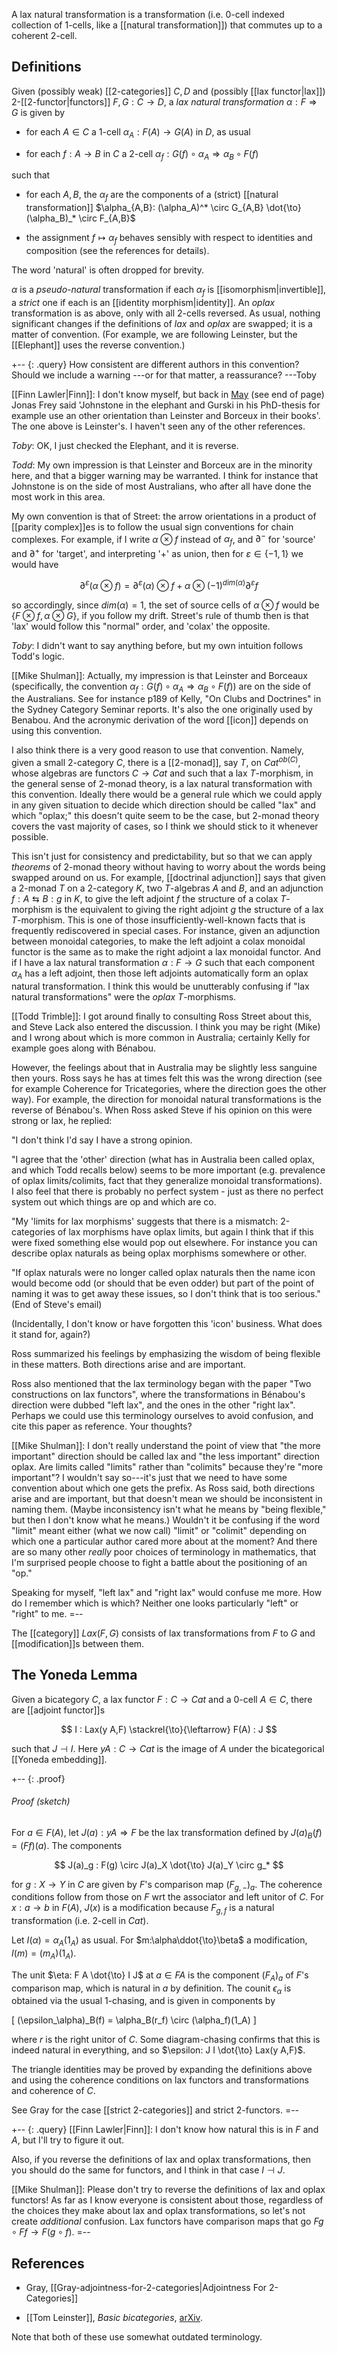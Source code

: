A lax natural transformation is a transformation (i.e.
$0$-cell indexed collection of $1$-cells, like a [[natural transformation]]) that commutes up to a
coherent $2$-cell.


## Definitions ##

Given (possibly weak) [[2-categories]] $C,D$ and (possibly [[lax functor|lax]]) $2$-[[2-functor|functors]]
$F,G:C\to D$, a _lax natural transformation_ $\alpha:F\Rightarrow G$
is given by

* for each $A\in C$ a $1$-cell $\alpha_A:F(A)\to G(A)$ in $D$,
as usual

* for each $f:A\to B$ in $C$ a 2-cell $\alpha_f: G(f) \circ
\alpha_A \Rightarrow \alpha_B \circ F(f)$

such that

* for each $A,B$, the $\alpha_f$ are the components of a
(strict) [[natural transformation]] $\alpha_{A,B}:
(\alpha_A)^* \circ G_{A,B} \dot{\to} (\alpha_B)_* \circ
F_{A,B}$

* the assignment $f\mapsto \alpha_f$ behaves sensibly with
respect to identities and composition (see the
references for details).

The word 'natural' is often dropped for brevity.

$\alpha$ is a _pseudo-natural_ transformation if each
$\alpha_f$ is [[isomorphism|invertible]], a _strict_ one if each is
an [[identity morphism|identity]].  An _oplax_ transformation is as above, only
with all 2-cells reversed.  As usual, nothing significant
changes if the definitions of _lax_ and _oplax_ are
swapped; it is a matter of convention.  (For example, we are following Leinster, but the [[Elephant]] uses the reverse convention.)

+-- {: .query}
How consistent are different authors in this convention?  Should we include a warning ---or for that matter, a reassurance?  ---Toby

[[Finn Lawler|Finn]]:  I don't know myself, but back in [May](http://ncatlab.org/nlab/show/2009+May+changes) (see end of page) Jonas Frey said 'Johnstone in the elephant and Gurski in his PhD-thesis for example use an other orientation than Leinster and Borceux in their books'.  The one above is Leinster's.  I haven't seen any of the other references.

_Toby_:  OK, I just checked the Elephant, and it is reverse.

_Todd_: My own impression is that Leinster and Borceux are in the minority here, and that a bigger warning may be warranted. I think for instance that Johnstone is on the side of most Australians, who after all have done the most work in this area.

My own convention is that of Street: the arrow orientations in a product of [[parity complex]]es is to follow the usual sign conventions for chain complexes. For example, if I write $\alpha \otimes f$ instead of $\alpha_f$, and $\partial^-$ for 'source' and $\partial^+$ for 'target', and interpreting '+' as union, then for $\varepsilon \in \{-1, 1\}$ we would have 

$$\partial^{\varepsilon}(\alpha \otimes f) = \partial^{\varepsilon}(\alpha) \otimes f + \alpha \otimes (-1)^{dim(\alpha)} \partial^\varepsilon f$$ 

so accordingly, since $dim(\alpha) = 1$, the set of source cells of $\alpha \otimes f$ would be $\{F \otimes f, \alpha \otimes G\}$, if you follow my drift. Street's rule of thumb then is that 'lax' would follow this "normal" order, and 'colax' the opposite. 

_Toby_:  I didn\'t want to say anything before, but my own intuition follows Todd\'s logic.

[[Mike Shulman]]: Actually, my impression is that Leinster and Borceaux (specifically, the convention $\alpha_f: G(f) \circ
\alpha_A \Rightarrow \alpha_B \circ F(f)$) are on the side of the Australians.  See for instance p189 of Kelly, "On Clubs and Doctrines" in the Sydney Category Seminar reports.  It's also the one originally used by Benabou.  And the acronymic derivation of the word [[icon]] depends on using this convention.

I also think there is a very good reason to use that convention. Namely, given a small 2-category $C$, there is a [[2-monad]], say $T$, on $Cat^{ob(C)}$, whose algebras are functors $C\to Cat$ and such that a lax $T$-morphism, in the general sense of 2-monad theory, is a lax natural transformation with this convention.  Ideally there would be a general rule which we could apply in any given situation to decide which direction should be called "lax" and which "oplax;" this doesn't quite seem to be the case, but 2-monad theory covers the vast majority of cases, so I think we should stick to it whenever possible.

This isn't just for consistency and predictability, but so that we can apply _theorems_ of 2-monad theory without having to worry about the words being swapped around on us.  For example, [[doctrinal adjunction]] says that given a 2-monad $T$ on a 2-category $K$, two $T$-algebras $A$ and $B$, and an adjunction $f:A\leftrightarrows B:g$ in $K$, to give the left adjoint $f$ the structure of a colax $T$-morphism is the equivalent to giving the right adjoint $g$ the structure of a lax $T$-morphism.  This is one of those insufficiently-well-known facts that is frequently rediscovered in special cases.  For instance, given an adjunction between monoidal categories, to make the left adjoint a colax monoidal functor is the same as to make the right adjoint a lax monoidal functor.  And if I have a lax natural transformation $\alpha:F\to G$ such that each component $\alpha_A$ has a left adjoint, then those left adjoints automatically form an oplax natural transformation.  I think this would be unutterably confusing if "lax natural transformations" were the _oplax_ $T$-morphisms. 

[[Todd Trimble]]: I got around finally to consulting Ross Street about this, and Steve Lack also entered the discussion. I think you may be right (Mike) and I wrong about which is more common in Australia; certainly Kelly for example goes along with B&eacute;nabou. 

However, the feelings about that in Australia may be slightly less sanguine then yours. Ross says he has at times felt this was the wrong direction (see for example Coherence for Tricategories, where the direction goes the other way). For example, the direction for monoidal natural transformations is the reverse of B&eacute;nabou's. When Ross asked Steve if his opinion on this were strong or lax, he replied: 

"I don't think I'd say I have a strong opinion.

"I agree that the 'other' direction (what has in Australia been called oplax, and which Todd recalls below) seems to be more important (e.g. prevalence of oplax limits/colimits, fact that they generalize monoidal transformations). I also feel that there is probably no perfect system - just as there no perfect system out which things are op and which are co.

"My 'limits for lax morphisms' suggests that there is a mismatch: 2-categories of lax morphisms have oplax limits, but again I think that if this were fixed something else would pop out elsewhere. For instance you can describe oplax naturals as being oplax morphisms somewhere or other.

"If oplax naturals were no longer called oplax naturals then the name icon would become odd (or should that be even odder) but part of the point of naming it was to get away these issues, so I don't think that is too serious." (End of Steve's email)

(Incidentally, I don't know or have forgotten this 'icon' business. What does it stand for, again?) 

Ross summarized his feelings by emphasizing the wisdom of being flexible in these matters. Both directions arise and are important. 

Ross also mentioned that the lax terminology began with the paper "Two constructions on lax functors", where the transformations in B&eacute;nabou's direction were dubbed "left lax", and the ones in the other "right lax". Perhaps we could use this terminology ourselves to avoid confusion, and cite this paper as reference. Your thoughts? 

[[Mike Shulman]]: I don't really understand the point of view that "the more important" direction should be called lax and "the less important" direction oplax.  Are limits called "limits" rather than "colimits" because they're "more important"?  I wouldn't say so---it's just that we need to have some convention about which one gets the prefix.  As Ross said, both directions arise and are important, but that doesn't mean we should be inconsistent in naming them.  (Maybe inconsistency isn't what he means by "being flexible," but then I don't know what he means.)  Wouldn't it be confusing if the word "limit" meant either (what we now call) "limit" or "colimit" depending on which one a particular author cared more about at the moment?  And there are so many other *really* poor choices of terminology in mathematics, that I'm surprised people choose to fight a battle about the positioning of an "op."

Speaking for myself, "left lax" and "right lax" would confuse me more.  How do I remember which is which?  Neither one looks particularly "left" or "right" to me.
=--

The [[category]] $Lax(F,G)$ consists of lax transformations from $F$ to $G$ and [[modification]]s between them.


## The Yoneda Lemma ##

Given a bicategory $C$, a lax functor $F:C\to Cat$ and a $0$-cell $A\in C$, there
are [[adjoint functor]]s

$$ I : Lax(y A,F) \stackrel{\to}{\leftarrow} F(A) : J $$

such that $J \dashv I$.  Here $y A:C \to Cat$ is the image of $A$ under the
bicategorical [[Yoneda embedding]].

+-- {: .proof}
###### Proof (sketch)

For $a\in F(A)$, let $J(a):y A\Rightarrow F$ be the lax transformation defined by $J(a)_B(f) = (F f)(a)$.  The components

$$  J(a)_g : F(g) \circ J(a)_X \dot{\to} J(a)_Y \circ g_* $$

for $g:X\to Y$ in $C$ are given by $F$'s comparison map $(F_{g,-})_a$.  The coherence conditions follow from those on $F$ wrt the associator and left unitor of $C$.  For $x:a\to b$ in $F(A)$, $J(x)$ is a modification because $F_{g,f}$ is a natural transformation (i.e. 2-cell in $Cat$).

Let $I(\alpha) = \alpha_A(1_A)$ as usual.  For $m:\alpha\ddot{\to}\beta$ a modification, $I(m)=(m_A)(1_A)$.

The unit $\eta: F A \dot{\to} I J$ at $a\in F A$ is the component $(F_A)_a$ of $F$'s comparison map, which is natural in $a$ by definition.  The counit $\epsilon_\alpha$ is obtained via the usual 1-chasing, and is given in components by

\[ (\epsilon_\alpha)_B(f) = \alpha_B(r_f) \circ (\alpha_f)(1_A) \]

where $r$ is the right unitor of $C$.  Some diagram-chasing confirms that this is indeed natural in everything, and so $\epsilon: J I \dot{\to} Lax(y A,F)$.

The triangle identities may be proved by expanding the definitions above and using the coherence conditions on lax functors and transformations and coherence of $C$.

See Gray for the case [[strict 2-categories]] and strict 2-functors.
=--

+-- {: .query}
[[Finn Lawler|Finn]]:  I don't know how natural this is in $F$ and $A$, but I'll try to figure it out.

Also, if you reverse the definitions of lax and oplax transformations, then you should do the same for functors, and I think in that case $I\dashv J$.

[[Mike Shulman]]: Please don't try to reverse the definitions of lax and oplax functors!  As far as I know everyone is consistent about those, regardless of the choices they make about lax and oplax transformations, so let's not create _additional_ confusion.  Lax functors have comparison maps that go $F g \circ F f\to F(g\circ f)$.
=--


## References ##

* Gray, [[Gray-adjointness-for-2-categories|Adjointness For
2-Categories]]

* [[Tom Leinster]], _Basic bicategories_,
[arXiv](http://arxiv.org/abs/math/9810017).

Note that both of these use somewhat outdated terminology.
